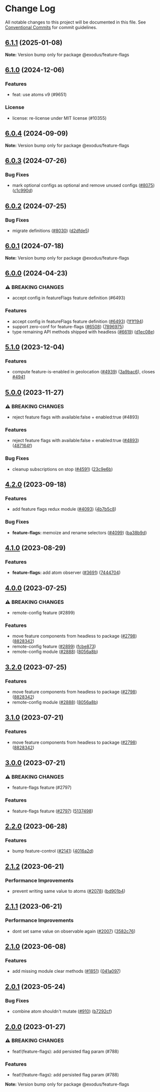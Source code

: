 # Change Log

All notable changes to this project will be documented in this file.
See [Conventional Commits](https://conventionalcommits.org) for commit guidelines.

## [6.1.1](https://github.com/ExodusMovement/exodus-hydra/compare/@exodus/feature-flags@6.1.0...@exodus/feature-flags@6.1.1) (2025-01-08)

**Note:** Version bump only for package @exodus/feature-flags

## [6.1.0](https://github.com/ExodusMovement/exodus-hydra/compare/@exodus/feature-flags@6.0.4...@exodus/feature-flags@6.1.0) (2024-12-06)

### Features

- feat: use atoms v9 (#9651)

### License

- license: re-license under MIT license (#10355)

## [6.0.4](https://github.com/ExodusMovement/exodus-hydra/compare/@exodus/feature-flags@6.0.3...@exodus/feature-flags@6.0.4) (2024-09-09)

**Note:** Version bump only for package @exodus/feature-flags

## [6.0.3](https://github.com/ExodusMovement/exodus-hydra/compare/@exodus/feature-flags@6.0.2...@exodus/feature-flags@6.0.3) (2024-07-26)

### Bug Fixes

- mark optional configs as optional and remove unused configs ([#8075](https://github.com/ExodusMovement/exodus-hydra/issues/8075)) ([c1c990d](https://github.com/ExodusMovement/exodus-hydra/commit/c1c990dfcea35874d4bbc8429e97688e17977a9f))

## [6.0.2](https://github.com/ExodusMovement/exodus-hydra/compare/@exodus/feature-flags@6.0.1...@exodus/feature-flags@6.0.2) (2024-07-25)

### Bug Fixes

- migrate definitions ([#8030](https://github.com/ExodusMovement/exodus-hydra/issues/8030)) ([d2dfde5](https://github.com/ExodusMovement/exodus-hydra/commit/d2dfde55dfa843eb52842f64b3aac3a6f9a59069))

## [6.0.1](https://github.com/ExodusMovement/exodus-hydra/compare/@exodus/feature-flags@6.0.0...@exodus/feature-flags@6.0.1) (2024-07-18)

**Note:** Version bump only for package @exodus/feature-flags

## [6.0.0](https://github.com/ExodusMovement/exodus-hydra/compare/@exodus/feature-flags@5.1.0...@exodus/feature-flags@6.0.0) (2024-04-23)

### ⚠ BREAKING CHANGES

- accept config in featureFlags feature definition (#6493)

### Features

- accept config in featureFlags feature definition ([#6493](https://github.com/ExodusMovement/exodus-hydra/issues/6493)) ([1f1f194](https://github.com/ExodusMovement/exodus-hydra/commit/1f1f194f6c3abe2188c29dfbaf7e4133812964ba))
- support zero-conf for feature-flags ([#6508](https://github.com/ExodusMovement/exodus-hydra/issues/6508)) ([7896975](https://github.com/ExodusMovement/exodus-hydra/commit/78969752297b4bf6f44f623fb2fdd00a048c509c))
- type remaining API methods shipped with headless ([#6619](https://github.com/ExodusMovement/exodus-hydra/issues/6619)) ([d1ec08e](https://github.com/ExodusMovement/exodus-hydra/commit/d1ec08e695f0df2c9e63b01169c746ef872fe541))

## [5.1.0](https://github.com/ExodusMovement/exodus-hydra/compare/@exodus/feature-flags@5.0.0...@exodus/feature-flags@5.1.0) (2023-12-04)

### Features

- compute feature-is-enabled in geolocation ([#4939](https://github.com/ExodusMovement/exodus-hydra/issues/4939)) ([3a9bac6](https://github.com/ExodusMovement/exodus-hydra/commit/3a9bac6f1b3116f2849ca74ffae6be454e590acb)), closes [#4941](https://github.com/ExodusMovement/exodus-hydra/issues/4941)

## [5.0.0](https://github.com/ExodusMovement/exodus-hydra/compare/@exodus/feature-flags@4.2.0...@exodus/feature-flags@5.0.0) (2023-11-27)

### ⚠ BREAKING CHANGES

- reject feature flags with available:false + enabled:true (#4893)

### Features

- reject feature flags with available:false + enabled:true ([#4893](https://github.com/ExodusMovement/exodus-hydra/issues/4893)) ([487164f](https://github.com/ExodusMovement/exodus-hydra/commit/487164f5d3d6b1b088882e92735a3911e2a961ce))

### Bug Fixes

- cleanup subscriptions on stop ([#4591](https://github.com/ExodusMovement/exodus-hydra/issues/4591)) ([23c9e6b](https://github.com/ExodusMovement/exodus-hydra/commit/23c9e6b4a89a63754cfd4a01345e02758bf03794))

## [4.2.0](https://github.com/ExodusMovement/exodus-hydra/compare/@exodus/feature-flags@4.1.0...@exodus/feature-flags@4.2.0) (2023-09-18)

### Features

- add feature flags redux module ([#4093](https://github.com/ExodusMovement/exodus-hydra/issues/4093)) ([4b7b5c8](https://github.com/ExodusMovement/exodus-hydra/commit/4b7b5c8cf8854c32c77444390e7e630994261b69))

### Bug Fixes

- **feature-flags:** memoize and rename selectors ([#4099](https://github.com/ExodusMovement/exodus-hydra/issues/4099)) ([ba38b9d](https://github.com/ExodusMovement/exodus-hydra/commit/ba38b9d6ae71c125c59a697ae3bd21acc70e2e35))

## [4.1.0](https://github.com/ExodusMovement/exodus-hydra/compare/@exodus/feature-flags@4.0.0...@exodus/feature-flags@4.1.0) (2023-08-29)

### Features

- **feature-flags:** add atom observer ([#3691](https://github.com/ExodusMovement/exodus-hydra/issues/3691)) ([7444704](https://github.com/ExodusMovement/exodus-hydra/commit/744470412ea3e6241c43967e6214730e0f1dff38))

## [4.0.0](https://github.com/ExodusMovement/exodus-hydra/compare/@exodus/feature-flags@2.2.0...@exodus/feature-flags@4.0.0) (2023-07-25)

### ⚠ BREAKING CHANGES

- remote-config feature (#2899)

### Features

- move feature components from headless to package ([#2798](https://github.com/ExodusMovement/exodus-hydra/issues/2798)) ([8828342](https://github.com/ExodusMovement/exodus-hydra/commit/88283429129af938d382e51ee275ef7e655bdc87))
- remote-config feature ([#2899](https://github.com/ExodusMovement/exodus-hydra/issues/2899)) ([fcbe873](https://github.com/ExodusMovement/exodus-hydra/commit/fcbe87358e6258205ce969336ec4ab19e62f3270))
- remote-config module ([#2888](https://github.com/ExodusMovement/exodus-hydra/issues/2888)) ([8056a8b](https://github.com/ExodusMovement/exodus-hydra/commit/8056a8bc4f6ac05b107077a6668f2bc3f2a3824f))

## [3.2.0](https://github.com/ExodusMovement/exodus-hydra/compare/@exodus/feature-flags@2.2.0...@exodus/feature-flags@3.2.0) (2023-07-25)

### Features

- move feature components from headless to package ([#2798](https://github.com/ExodusMovement/exodus-hydra/issues/2798)) ([8828342](https://github.com/ExodusMovement/exodus-hydra/commit/88283429129af938d382e51ee275ef7e655bdc87))
- remote-config module ([#2888](https://github.com/ExodusMovement/exodus-hydra/issues/2888)) ([8056a8b](https://github.com/ExodusMovement/exodus-hydra/commit/8056a8bc4f6ac05b107077a6668f2bc3f2a3824f))

## [3.1.0](https://github.com/ExodusMovement/exodus-hydra/compare/@exodus/feature-flags@2.2.0...@exodus/feature-flags@3.1.0) (2023-07-21)

### Features

- move feature components from headless to package ([#2798](https://github.com/ExodusMovement/exodus-hydra/issues/2798)) ([8828342](https://github.com/ExodusMovement/exodus-hydra/commit/88283429129af938d382e51ee275ef7e655bdc87))

## [3.0.0](https://github.com/ExodusMovement/exodus-hydra/compare/@exodus/feature-flags@2.2.0...@exodus/feature-flags@3.0.0) (2023-07-21)

### ⚠ BREAKING CHANGES

- feature-flags feature (#2797)

### Features

- feature-flags feature ([#2797](https://github.com/ExodusMovement/exodus-hydra/issues/2797)) ([5137498](https://github.com/ExodusMovement/exodus-hydra/commit/51374984a45fbcc22d22d8c1da760b5afb613602))

## [2.2.0](https://github.com/ExodusMovement/exodus-hydra/compare/@exodus/feature-flags@2.1.2...@exodus/feature-flags@2.2.0) (2023-06-28)

### Features

- bump feature-control ([#2141](https://github.com/ExodusMovement/exodus-hydra/issues/2141)) ([4016a2d](https://github.com/ExodusMovement/exodus-hydra/commit/4016a2d0898d8340b53c7166e5906f438a57ad40))

## [2.1.2](https://github.com/ExodusMovement/exodus-hydra/compare/@exodus/feature-flags@2.1.1...@exodus/feature-flags@2.1.2) (2023-06-21)

### Performance Improvements

- prevent writing same value to atoms ([#2078](https://github.com/ExodusMovement/exodus-hydra/issues/2078)) ([bd901b4](https://github.com/ExodusMovement/exodus-hydra/commit/bd901b40a10c8983f2fe6fbb10c9dc8a81ccbd60))

## [2.1.1](https://github.com/ExodusMovement/exodus-hydra/compare/@exodus/feature-flags@2.1.0...@exodus/feature-flags@2.1.1) (2023-06-21)

### Performance Improvements

- dont set same value on observable again ([#2007](https://github.com/ExodusMovement/exodus-hydra/issues/2007)) ([3582c76](https://github.com/ExodusMovement/exodus-hydra/commit/3582c76fcfaebfc447c5ceb4d8be73ab28286047))

## [2.1.0](https://github.com/ExodusMovement/exodus-hydra/compare/@exodus/feature-flags@2.0.1...@exodus/feature-flags@2.1.0) (2023-06-08)

### Features

- add missing module clear methods ([#1851](https://github.com/ExodusMovement/exodus-hydra/issues/1851)) ([041a097](https://github.com/ExodusMovement/exodus-hydra/commit/041a0974b65232d2aa7d6d4926b0736817e9aa59))

## [2.0.1](https://github.com/ExodusMovement/exodus-hydra/compare/@exodus/feature-flags@2.0.0...@exodus/feature-flags@2.0.1) (2023-05-24)

### Bug Fixes

- combine atom shouldn't mutate ([#910](https://github.com/ExodusMovement/exodus-hydra/issues/910)) ([b7292cf](https://github.com/ExodusMovement/exodus-hydra/commit/b7292cfa033f3e1e396b4f0e5913ca347995c6cd))

## [2.0.0](https://github.com/ExodusMovement/exodus-hydra/compare/@exodus/feature-flags@1.0.0...@exodus/feature-flags@2.0.0) (2023-01-27)

### ⚠ BREAKING CHANGES

- feat!(feature-flags): add persisted flag param (#788)

### Features

- feat!(feature-flags): add persisted flag param (#788)

**Note:** Version bump only for package @exodus/feature-flags
